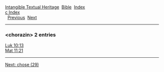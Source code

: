 [Intangible Textual Heritage](../../index)  [Bible](../index) 
[Index](index)   
[c Index](_c_)  
  [Previous](c02166)  [Next](c02168) 

------------------------------------------------------------------------

### &lt;chorazin&gt; 2 entries

[Luk 10:13](../kjv/luk010.htm#013)  
[Mat 11:21](../kjv/mat011.htm#021)  

------------------------------------------------------------------------

[Next: chose (29)](c02168)
